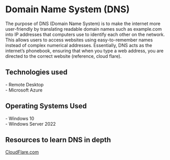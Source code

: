 # Domain Name System (DNS)
<p1>The purpose of DNS (Domain Name System) is to make the internet more user-friendly by translating readable domain names such as example.com into IP addresses that computers use to identify each other on the network. This allows users to access websites using easy-to-remember names instead of complex numerical addresses. Essentially, DNS acts as the internet’s phonebook, ensuring that when you type a web address, you are directed to the correct website (reference, cloud flare).</p1> 

<h2>Technologies used</h2>
- Remote Desktop <br>
- Microsoft Azure
<h2>Operating Systems Used</h2>
- Windows 10 <br>
- Windows Server 2022 <br>

<h2>Resources to learn DNS in depth</h2>

[CloudFlare.com](https://www.cloudflare.com/learning/dns/what-is-dns/)
